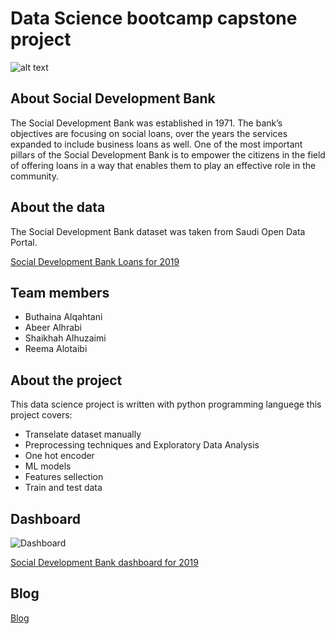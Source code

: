 # Data Science bootcamp capstone project 

![alt text](https://pbs.twimg.com/media/D7Lf8xsXYAI9I0B.jpg)

## About Social Development Bank

The Social Development Bank was established in 1971. The bank’s objectives are focusing on social loans, over the years the services expanded to include business loans as well. One of the most important pillars of the Social Development Bank is to empower the citizens in the field of offering loans in a way that enables them to play an effective role in the community.

## About the data 

The Social Development Bank dataset was taken from Saudi Open Data Portal.

<a href="https://data.gov.sa/Data/en/dataset/bank-loans-fo-2019" target="_blank">Social Development Bank Loans for 2019</a>

## Team members
* Buthaina Alqahtani 
* Abeer Alhrabi 
* Shaikhah Alhuzaimi
* Reema Alotaibi

## About the project

This data science project is written with python programming languege this project covers:

* Transelate dataset manually 
* Preprocessing techniques and Exploratory Data Analysis
* One hot encoder
* ML models
* Features sellection
* Train and test data

## Dashboard 

![Dashboard](https://lh6.googleusercontent.com/EyzSJwsTUhSJXKJ3Dn2LVovIVAjSwTUbRHtcRBQkFttAdX1ccMsHUjVyhh_3a--2alBs0JC1USU2gjSJTM0bl1XDKCw8ZrJekCLbLoPHndi2NkTiFPEwlkDCxRQEA6vCSLIa13E1)


<a href="https://public.tableau.com/app/profile/shikhah/viz/SocialDevelopmentBankQ1of2019/DashboardofSocialBank" target="_blank">Social Development Bank dashboard for 2019</a>

## Blog 

<a href="https://sdacpteam.blogspot.com/2021/07/the-social-development-bank-was.html
" target="_blank">Blog</a>

